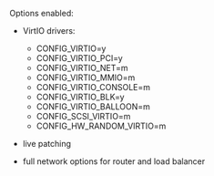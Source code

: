 Options enabled:

 - VirtIO drivers:

    * CONFIG_VIRTIO=y
    * CONFIG_VIRTIO_PCI=y
    * CONFIG_VIRTIO_NET=m
    * CONFIG_VIRTIO_MMIO=m
    * CONFIG_VIRTIO_CONSOLE=m
    * CONFIG_VIRTIO_BLK=y
    * CONFIG_VIRTIO_BALLOON=m
	* CONFIG_SCSI_VIRTIO=m
	* CONFIG_HW_RANDOM_VIRTIO=m

 - live patching
 - full network options for router and load balancer
